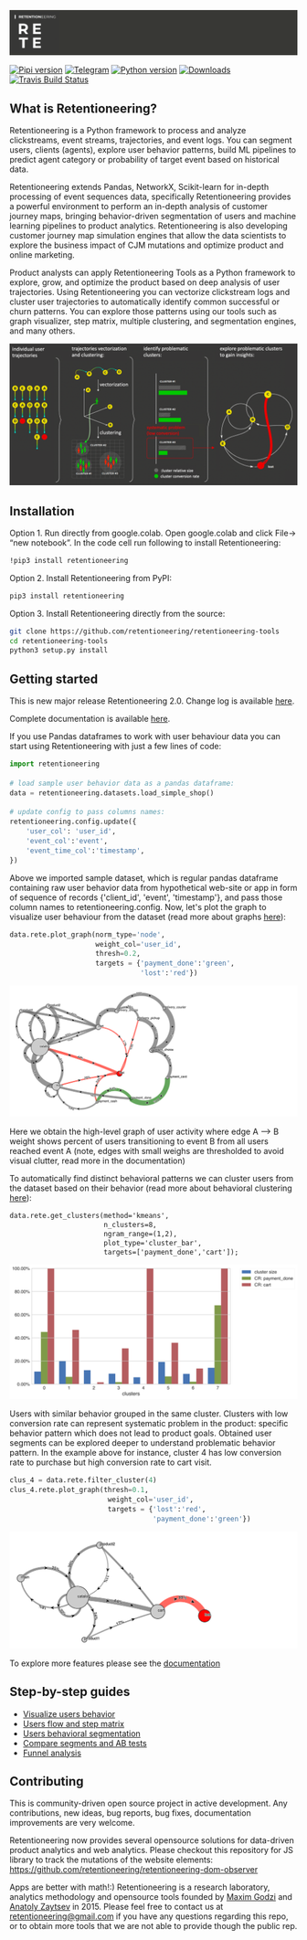 <div align="left">

[![Rete logo](https://github.com/retentioneering/pics/blob/master/pics/logo_long_black.png)](https://github.com/retentioneering/retentioneering-tools)

[![Pipi version](https://img.shields.io/pypi/v/retentioneering)](https://pypi.org/project/retentioneering/)
[![Telegram](https://img.shields.io/badge/channel-on%20telegram-blue)](https://t.me/retentioneering_meetups)
[![Python version](https://img.shields.io/pypi/pyversions/retentioneering)](https://pypi.org/project/retentioneering/)
[![Downloads](https://pepy.tech/badge/retentioneering)](https://pepy.tech/project/retentioneering)
[![Travis Build Status](https://travis-ci.com/retentioneering/retentioneering-tools.svg)](https://travis-ci.com/github/retentioneering/retentioneering-tools)


## What is Retentioneering?


Retentioneering is a Python framework to process and analyze clickstreams, 
event streams, trajectories, and event logs. You can segment users, clients (agents),
explore user behavior patterns, build ML pipelines to predict agent category or 
probability of target event based on historical data.

Retentioneering extends Pandas, NetworkX, Scikit-learn for in-depth processing of 
event sequences data, specifically Retentioneering provides a powerful environment 
to perform an in-depth analysis of customer journey maps, bringing behavior-driven 
segmentation of users and machine learning pipelines to product analytics. 
Retentioneering is also developing customer journey map simulation engines that 
allow the data scientists to explore the business impact of CJM mutations and
optimize product and online marketing.

Product analysts can apply Retentioneering Tools as a Python framework to explore, 
grow, and optimize the product based on deep analysis of user trajectories. 
Using Retentioneering you can vectorize clickstream logs and cluster user trajectories 
to automatically identify common successful or churn patterns. You can explore those 
patterns using our tools such as graph visualizer, step matrix, multiple clustering, 
and segmentation engines, and many others.

[![intro 0](https://github.com/retentioneering/pics/blob/master/pics/rete20/intro_0.png)](https://github.com/retentioneering/retentioneering-tools)

## Installation

Option 1. Run directly from google.colab. Open google.colab and click File-> “new notebook”. 
In the code cell run following to install Retentioneering:

```bash
!pip3 install retentioneering
```

Option 2. Install Retentioneering from PyPI:

```bash
pip3 install retentioneering
```

Option 3. Install Retentioneering directly from the source:

```bash
git clone https://github.com/retentioneering/retentioneering-tools
cd retentioneering-tools
python3 setup.py install
```

## Getting started

This is new major release Retentioneering 2.0. Change log is available [here](https://retentioneering.github.io/retentioneering-tools/_build/html/release_notes.html).

Complete documentation is available [here](https://retentioneering.github.io/retentioneering-tools/).

If you use Pandas dataframes to work with user behaviour data you can start using
Retentioneering with just a few lines of code:

```python
import retentioneering

# load sample user behavior data as a pandas dataframe: 
data = retentioneering.datasets.load_simple_shop()

# update config to pass columns names:
retentioneering.config.update({
    'user_col': 'user_id',
    'event_col':'event',
    'event_time_col':'timestamp',
})
```

Above we imported sample dataset, which is regular pandas dataframe containing raw user
behavior data from hypothetical web-site or app in form of sequence of records
{'client_id', 'event', 'timestamp'}, and pass those column names to retentioneering.config.
Now, let's plot the graph to visualize user behaviour from the dataset 
(read more about graphs [here](https://retentioneering.github.io/retentioneering-tools/_build/html/plot_graph.html)):

<div align="left">

 ```python
data.rete.plot_graph(norm_type='node',
                      weight_col='user_id',
                      thresh=0.2,
                      targets = {'payment_done':'green',
                                 'lost':'red'})
```

[![intro 1](https://github.com/retentioneering/pics/blob/master/pics/rete20/graph_0.png)](https://github.com/retentioneering/retentioneering-tools)

Here we obtain the high-level graph of user activity where 
edge A --> B weight shows percent of users transitioning to event B from 
all users reached event A (note, edges with small weighs are 
thresholded to avoid visual clutter, read more in the documentation)

To automatically find distinct behavioral patterns we can cluster users from the
dataset based on their behavior (read more about behavioral clustering [here](https://retentioneering.github.io/retentioneering-tools/_build/html/clustering.html)):

<div align="left">

```pyhton
data.rete.get_clusters(method='kmeans',
                       n_clusters=8,
                       ngram_range=(1,2),
                       plot_type='cluster_bar',
                       targets=['payment_done','cart']);
```

[![intro 1](https://github.com/retentioneering/pics/blob/master/pics/rete20/clustering_2.svg)](https://github.com/retentioneering/retentioneering-tools)

<div align="left">

Users with similar behavior grouped in the same cluster. Clusters with low conversion rate
can represent systematic problem in the product: specific behavior pattern which does not 
lead to product goals. Obtained user segments can be explored deeper to understand 
problematic behavior pattern. In the example above for instance, cluster 4 has low 
conversion rate to purchase but high conversion rate to cart visit.

```python
clus_4 = data.rete.filter_cluster(4)
clus_4.rete.plot_graph(thresh=0.1,
                        weight_col='user_id',
                        targets = {'lost':'red',
                                   'payment_done':'green'})
```
<div align="left">

[![intro 1](https://github.com/retentioneering/pics/blob/master/pics/rete20/graph_1.png)](https://github.com/retentioneering/retentioneering-tools)


To explore more features please see the [documentation](https://retentioneering.github.io/retentioneering-tools/)

## Step-by-step guides

- [Visualize users behavior](https://retentioneering.github.io/retentioneering-tools/_build/html/plot_graph.html) 
- [Users flow and step matrix](https://retentioneering.github.io/retentioneering-tools/_build/html/step_matrix.html)
- [Users behavioral segmentation](https://retentioneering.github.io/retentioneering-tools/_build/html/clustering.html) 
- [Compare segments and AB tests](https://retentioneering.github.io/retentioneering-tools/_build/html/compare.html)
- [Funnel analysis](https://retentioneering.github.io/retentioneering-tools/_build/html/funnel.html)


## Contributing

This is community-driven open source project in active development. Any contributions, 
new ideas, bug reports, bug fixes, documentation improvements are very welcome.

Retentioneering now provides several opensource solutions for data-driven product 
analytics and web analytics. Please checkout this repository for JS library to track 
the mutations of the website elements: https://github.com/retentioneering/retentioneering-dom-observer

Apps are better with math!:)
Retentioneering is a research laboratory, analytics methodology and opensource 
tools founded by [Maxim Godzi](https://www.linkedin.com/in/godsie/) and 
[Anatoly Zaytsev](https://www.linkedin.com/in/anatoly-zaytsev/) in 2015. 
Please feel free to contact us at retentioneering@gmail.com if you have any 
questions regarding this repo, or to obtain more tools that we are not able to 
provide though the public rep.
